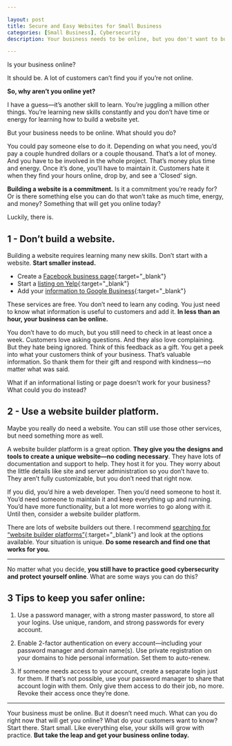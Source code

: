 ```yaml
---

layout: post
title: Secure and Easy Websites for Small Business
categories: [Small Business], Cybersecurity
description: Your business needs to be online, but you don't want to build a website. What else can you do that is easy,  secure, and will get your business online quickly?

---
```


Is your business online?

It should be. A lot of customers can’t find you if you’re not online.

**So, why aren’t you online yet?**

I have a guess—it’s another skill to learn. You’re juggling a million other things. You’re learning new skills constantly and you don’t have time or energy for learning how to build a website yet.

But your business needs to be online. What should you do?

<!--more-->

You could pay someone else to do it. Depending on what you need, you’d pay a couple hundred dollars or a couple thousand. That’s a lot of money. And you have to be involved in the whole project. That’s money plus time and energy. Once it’s done, you’ll have to maintain it. Customers hate it when they find your hours online, drop by, and see a ‘Closed’ sign. 

**Building a website is a commitment.** Is it a commitment you’re ready for? Or is there something else you can do that won’t take as much time, energy, and money? Something that will get you online today?

Luckily, there is.

## 1 - Don’t build a website. 
Building a website requires learning many new skills. Don’t start with a website. **Start smaller instead.** 

- Create a [Facebook business page](https://www.facebook.com/business/){:target="_blank"}
- Start a [listing on Yelp](https://biz.yelp.com/){:target="_blank"}
- Add your [information to Google Business](https://www.google.com/business/){:target="_blank"}

These services are free. You don’t need to learn any coding. You just need to know what information is useful to customers and add it. **In less than an hour, your business can be online.**

You don’t have to do much, but you still need to check in at least once a week. Customers love asking questions. And they also love complaining. But they hate being ignored. Think of this feedback as a gift. You get a peek into what your customers think of your business. That’s valuable information. So thank them for their gift and respond with kindness—no matter what was said.

What if an informational listing or page doesn’t work for your business? What could you do instead?

## 2 - Use a website builder platform.
Maybe you really do need a website. You can still use those other services, but need something more as well.

A website builder platform is a great option. **They give you the designs and tools to create a unique website—no coding necessary**. They have lots of documentation and support to help. They host it for you. They worry about the little details like site and server administration so you don’t have to. They aren’t fully customizable, but you don’t need that right now. 

If you did, you’d hire a web developer. Then you’d need someone to host it. You’d need someone to maintain it and keep everything up and running. You’d have more functionality, but a lot more worries to go along with it. Until then, consider a website builder platform. 

There are lots of website builders out there. I recommend [searching for “website builder platforms”](https://duckduckgo.com/?q=website+builder+platforms&t=ffab&ia=web){:target="_blank"} and look at the options available. Your situation is unique. **Do some research and find one that works for you.**

---

No matter what you decide, **you still have to practice good cybersecurity and protect yourself online**. What are some ways you can do this?

## 3 Tips to keep you safer online:
1. Use a password manager, with a strong master password, to store all your logins. Use unique, random, and strong passwords for every account. 

2. Enable 2-factor authentication on every account—including your password manager and domain name(s). Use private registration on your domains to hide personal information. Set them  to auto-renew.

3. If someone needs access to your account, create a separate login just for them. If that’s not possible, use your password manager to share that account login with them. Only give them access to do their job, no more. Revoke their access once they’re done.

---

Your business must be online. But it doesn’t need much. What can you do right now that will get you online? What do your customers want to know? Start there. Start small. Like everything else, your skills will grow with practice. **But take the leap and get your business online today.**
